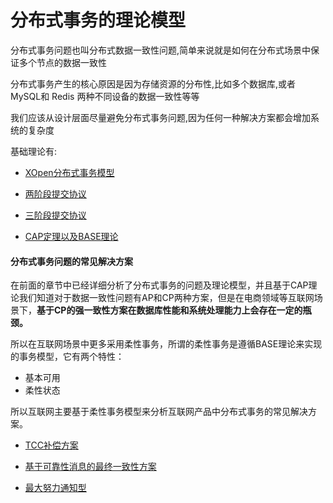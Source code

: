# 分布式事务的理论模型

分布式事务问题也叫分布式数据一致性问题,简单来说就是如何在分布式场景中保证多个节点的数据一致性

分布式事务产生的核心原因是因为存储资源的分布性,比如多个数据库,或者 MySQL和 Redis 两种不同设备的数据一致性等等

我们应该从设计层面尽量避免分布式事务问题,因为任何一种解决方案都会增加系统的复杂度

基础理论有:

- [XOpen分布式事务模型](020-XOpen分布式事务模型.md) 
- [两阶段提交协议](030-两阶段提交协议.md)  
- [三阶段提交协议](040-三阶段提交协议.md) 

-  [CAP定理以及BASE理论](050-CAP定理以及BASE理论.md) 

#### 分布式事务问题的常见解决方案

在前面的章节中已经详细分析了分布式事务的问题及理论模型，并且基于CAP理论我们知道对于数据一致性问题有AP和CP两种方案，但是在电商领域等互联网场景下，**基于CP的强一致性方案在数据库性能和系统处理能力上会存在一定的瓶颈。**

所以在互联网场景中更多采用柔性事务，所谓的柔性事务是遵循BASE理论来实现的事务模型，它有两个特性：

- 基本可用
- 柔性状态

所以互联网主要基于柔性事务模型来分析互联网产品中分布式事务的常见解决方案。

- [TCC补偿方案](060-TCC补偿方案.md) 

- [基于可靠性消息的最终一致性方案](070-基于可靠性消息的最终一致性方案.md) 
- [最大努力通知型](080-最大努力通知型方案.md) 

